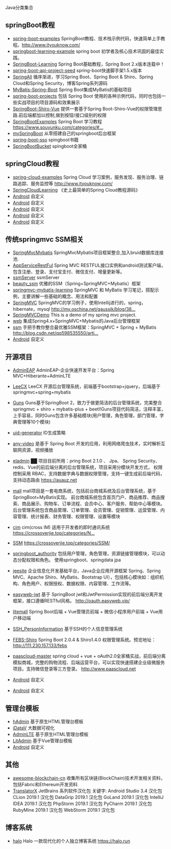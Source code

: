 Java分类集合

## springBoot教程
- [spring-boot-examples](https://github.com/ityouknow/spring-boot-examples) SpringBoot教程、技术栈示例代码，快速简单上手教程。http://www.ityouknow.com/
- [springboot-learning-example](https://github.com/JeffLi1993/springboot-learning-example)   spring boot 初学者及核心技术巩固的最佳实践。
- [SpringBoot-Learning](https://github.com/dyc87112/SpringBoot-Learning)  Spring Boot基础教程，Spring Boot 2.x版本连载中！
- [spring-boot-api-project-seed](https://github.com/lihengming/spring-boot-api-project-seed)  spring-boot快速脚手架1.5.x版本
- [SpringAll](https://github.com/wuyouzhuguli/SpringAll)  循序渐进，学习Spring Boot、Spring Boot & Shiro、Spring Cloud和Spring Security，博客Spring系列源码
- [MyBatis-Spring-Boot](https://github.com/abel533/MyBatis-Spring-Boot)  Spring Boot集成MyBatis的基础项目
- [spring-boot-projects](https://github.com/ZHENFENG13/spring-boot-projects)  包括 Spring Boot 使用的各种示例代码，同时也包括一些实战项目的项目源码和效果展示
- [SpringBoot-Shiro-Vue](https://github.com/Heeexy/SpringBoot-Shiro-Vue)  提供一套基于Spring Boot-Shiro-Vue的权限管理思路.前后端都加以控制,做到按钮/接口级别的权限
- [SpringBootExamples](https://github.com/souyunku/SpringBootExamples)  Spring Boot 学习教程 https://www.souyunku.com/categories/#…
- [mySpringBoot](https://github.com/MyBeany/mySpringBoot)  从零搭建自己的springboot后台框架
- [spring-boot-sso](https://github.com/chenfromsz/spring-boot-sso)  spingboot书籍
- [SpringBootBucket](https://github.com/yidao620c/SpringBootBucket)  spingboot全家桶
## springCloud教程
- [spring-cloud-examples](https://github.com/ityouknow/spring-cloud-examples)  Spring Cloud 学习案例，服务发现、服务治理、链路追踪、服务监控等 http://www.ityouknow.com/
- [SpringCloudLearning](https://github.com/forezp/SpringCloudLearning)  《史上最简单的Spring Cloud教程源码》
- [Android](xxxxx)  自定义
- [Android](xxxxx)  自定义
- [Android](xxxxx)  自定义
- [Android](xxxxx)  自定义
- [Android](xxxxx)  自定义

## 传统springmvc SSM相关
- [SpringMvcMybatis](https://github.com/pc859107393/SpringMvcMybatis)  SpringMvcMybatis项目框架整合,加入bruid数据库连接池.
- [AppServiceRestFul](https://github.com/wanliyang1990/AppServiceRestFul)  Spring MVC RESTFUL接口实例和android测试客户端，包含注册、登录、支付宝支付、微信支付、增量更新等。
- [ssmServer](https://github.com/change9326/ssmServer)  ssmServer
- [beauty_ssm](https://github.com/wosyingjun/beauty_ssm)  优雅的SSM（Spring+SpringMVC+Mybatis）框架
- [springmvc-mybatis-learning](https://github.com/brianway/springmvc-mybatis-learning)  SpringMVC 和 MyBatis 学习笔记，搭配示例，主要讲解一些基础的概念、用法和配置
- [SpringMVC](https://github.com/Cenyol/SpringMVC)  SpringMVC的学习例子，使用Intellij进行的，spring，hibernate，mysql http://my.oschina.net/gaussik/blog/38…
- [SpringMVCDemo](https://github.com/gaussic/SpringMVCDemo)  This is a demo of my spring mvc project.
- [web](https://github.com/chwshuang/web)  集成Spring4.x+SpringMVC+Mybatis的Java后台管理框架
- [ssm](https://github.com/liyifeng1994/ssm)  手把手教你整合最优雅SSM框架：SpringMVC + Spring + MyBatis http://blog.csdn.net/qq598535550/arti…
- [Android](xxxxx)  自定义

## 开源项目 
- [AdminEAP](https://github.com/bill1012/AdminEAP)  AdminEAP-企业快速开发平台：Spring MVC+Hiberante+AdminLTE 
- [LeeCX](https://github.com/leechenxiang/LeeCX)  LeeCX 开源后台管理系统，前端基于bootstrap+jquery，后端基于springmvc+spring+mybatis 
- [Guns](https://github.com/stylefeng/Guns)  Guns基于SpringBoot 2，致力于做更简洁的后台管理系统，完美整合springmvc + shiro + mybatis-plus + beetl!Guns项目代码简洁，注释丰富，上手容易，同时Guns包含许多基础模块(用户管理，角色管理，部门管理，字典管理等10个模块)
- [uid-generator](https://github.com/baidu/uid-generator)  ID生成策略
- [any-video](https://github.com/ChinaSilence/any-video)  是基于 Spring Boot 开发的应用，利用网络爬虫技术，实时解析互联网资源，视频播放
- [eladmin](https://github.com/elunez/eladmin) ██ 项目目前所用：pring Boot 2.1.0 、 Jpa、 Spring Security、redis、Vue的前后端分离的后台管理系统，项目采用分模块开发方式， 权限控制采用 RBAC，支持数据字典与数据权限管理，支持一键生成前后端代码，支持动态路由 https://auauz.net
- [mall](https://github.com/macrozheng/mall)  mall项目是一套电商系统，包括前台商城系统及后台管理系统，基于SpringBoot+MyBatis实现。 前台商城系统包含首页门户、商品推荐、商品搜索、商品展示、购物车、订单流程、会员中心、客户服务、帮助中心等模块。 后台管理系统包含商品管理、订单管理、会员管理、促销管理、运营管理、内容管理、统计报表、财务管理、权限管理、设置等模块
- [cim](https://github.com/crossoverJie/cim)  cim(cross IM) 适用于开发者的即时通讯系统 https://crossoverjie.top/categories/N…
- [SSM](https://github.com/crossoverJie/SSM)  https://crossoverjie.top/categories/SSM/
- [springboot_authority](https://github.com/qzw1210/springboot_authority)  包括用户管理，角色管理，资源链接管理模块，可以动态分配权限和角色。 使用springboot、springdata jpa
- [jeesite](https://github.com/thinkgem/jeesite) 企业信息化开发基础平台，Java企业应用开源框架 Spring、Spring MVC、Apache Shiro、MyBatis、Bootstrap UI），包括核心模块如：组织机构、角色用户、权限授权、数据权限、内容管理、工作流等。
- [easyweb-jwt](https://github.com/whvcse/easyweb-jwt)  基于 SpringBoot jwt和JwtPermission实现的前后端分离开发框架，接口遵循RESTful风格。 http://oauth.easyweb.vip/
- [litemall](https://github.com/linlinjava/litemall)  Spring Boot后端 + Vue管理员前端 + 微信小程序用户前端 + Vue用户移动端
- [SSH_PersonInformation](https://github.com/hlk-1135/SSH_PersonInformation)  基于SSH的个人信息管理系统
- [FEBS-Shiro](https://github.com/wuyouzhuguli/FEBS-Shiro)  Spring Boot 2.0.4 & Shiro1.4.0 权限管理系统。预览地址：http://111.230.157.133/febs
- [paascloud-master](https://github.com/paascloud/paascloud-master)  spring cloud + vue + oAuth2.0全家桶实战，前后端分离模拟商城，完整的购物流程、后端运营平台，可以实现快速搭建企业级微服务项目。支持微信登录等三方登录。 http://www.paascloud.net

- [Android](xxxxx)  自定义
- [Android](xxxxx)  自定义

## 管理台模板 
- [hAdmin](https://github.com/huangyaoxin/hAdmin)  基于原生HTML管理台模板
- [iDataV](https://github.com/yyhsong/iDataV)  大数据可视化
- [AdminLTE](https://github.com/ColorlibHQ/AdminLTE)  基于原生HTML管理台模板
- [LitAdmin](https://github.com/jerry9022/LitAdmin)  基于Vue管理台模板
- [Android](xxxxx)  自定义
## 其他 
- [awesome-blockchain-cn](https://github.com/chaozh/awesome-blockchain-cn)  收集所有区块链(BlockChain)技术开发相关资料，包括Fabric和Ethereum开发资料
- [TranslatorX](https://github.com/pingfangx/TranslatorX)  JetBrains 系列软件汉化包 关键字: Android Studio 3.4 汉化包 CLion 2019.1 汉化包 DataGrip 2019.1 汉化包 GoLand 2019.1 汉化包 IntelliJ IDEA 2019.1 汉化包 PhpStorm 2019.1 汉化包 PyCharm 2019.1 汉化包 RubyMine 2019.1 汉化包 WebStorm 2019.1 汉化包
## 博客系统 
- [halo](https://github.com/halo-dev/halo)  Halo 一款现代化的个人独立博客系统 https://halo.run
